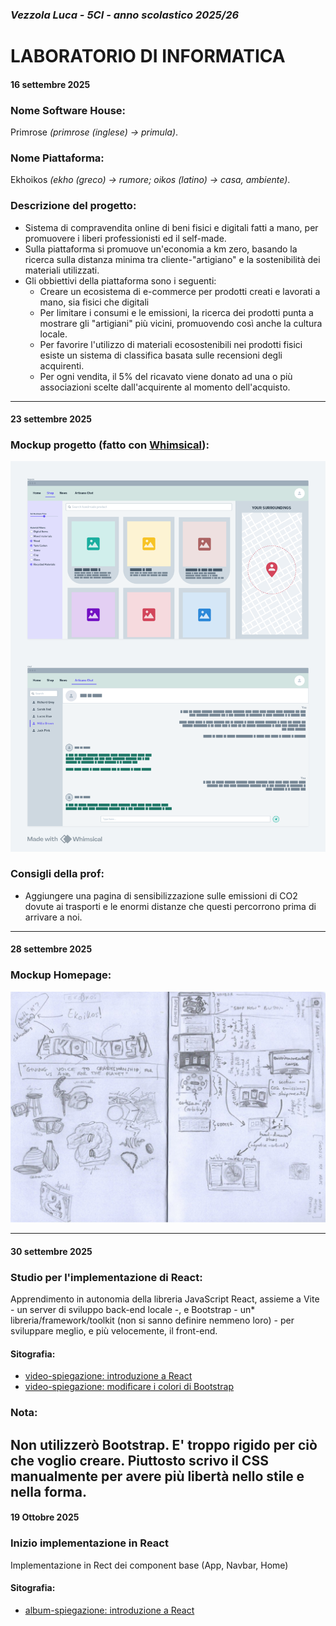 ### **_Vezzola Luca - 5CI - anno scolastico 2025/26_**

# **LABORATORIO DI INFORMATICA**

#### 16 settembre 2025

### Nome Software House:

Primrose _(primrose (inglese) -> primula)_.

### Nome Piattaforma:

Ekhoikos _(ekho (greco) -> rumore; oikos (latino) -> casa, ambiente)_.

### Descrizione del progetto:

- Sistema di compravendita online di beni fisici e digitali fatti a mano, per promuovere i liberi professionisti ed il self-made.
- Sulla piattaforma si promuove un'economia a km zero, basando la ricerca sulla distanza minima tra cliente-"artigiano" e la sostenibilità dei materiali utilizzati.
- Gli obbiettivi della piattaforma sono i seguenti:
  - Creare un ecosistema di e-commerce per prodotti creati e lavorati a mano, sia fisici che digitali
  - Per limitare i consumi e le emissioni, la ricerca dei prodotti punta a mostrare gli "artigiani" più vicini, promuovendo così anche la cultura locale.
  - Per favorire l'utilizzo di materiali ecosostenibili nei prodotti fisici esiste un sistema di classifica basata sulle recensioni degli acquirenti.
  - Per ogni vendita, il 5% del ricavato viene donato ad una o più associazioni scelte dall'acquirente al momento dell'acquisto.

---

#### 23 settembre 2025

### Mockup progetto (fatto con [Whimsical](https://whimsical.com/)):

![shop and chat mockups](img/shop_and_chat_MOCKUP.png "shop and chat mockups")

### Consigli della prof:

- Aggiungere una pagina di sensibilizzazione sulle emissioni di CO2 dovute ai trasporti e le enormi distanze che questi percorrono prima di arrivare a noi.

---

#### 28 settembre 2025

### Mockup Homepage:

![homepage mockup](img/homepage_MOCKUP.png "homepage mockup")

---

#### 30 settembre 2025

### Studio per l'implementazione di React:

Apprendimento in autonomia della libreria JavaScript React, assieme a Vite - un server di sviluppo back-end locale -, e Bootstrap - un\* libreria/framework/toolkit (non si sanno definire nemmeno loro) - per sviluppare meglio, e più velocemente, il front-end.

#### Sitografia:

- [video-spiegazione: introduzione a React](https://youtu.be/SqcY0GlETPk?si=3CgvXV8WVLR5Bxap)
- [video-spiegazione: modificare i colori di Bootstrap](https://www.youtube.com/watch?v=au5ccstcbnc)

### Nota:

## Non utilizzerò Bootstrap. E' troppo rigido per ciò che voglio creare. Piuttosto scrivo il CSS manualmente per avere più libertà nello stile e nella forma.

#### 19 Ottobre 2025

### Inizio implementazione in React

Implementazione in Rect dei component base (App, Navbar, Home)

#### Sitografia:

- [album-spiegazione: introduzione a React](https://www.youtube.com/playlist?list=PL4cUxeGkcC9gZD-Tvwfod2gaISzfRiP9d)

